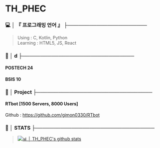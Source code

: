 # TH_PHEC
### 💻 │ 『 프로그래밍 언어 』 ├──────────────────────
> Using : C, Kotlin, Python  
> Learning : HTML5, JS, React

### 👫 │ d ├───────────────────────────────
#### POSTECH 24
#### BSIS 10

### 📩 │ Project ├────────────────────────────────
#### RTbot [1500 Servers, 8000 Users]  
Github : https://github.com/gimon0330/RTbot

### 📢 │ STATS ├─────────────────────────────────
> [![📊 │ TH_PHEC's github stats](https://github-readme-stats.vercel.app/api?username=gimon0330)](https://github.com/anuraghazra/github-readme-stats)
